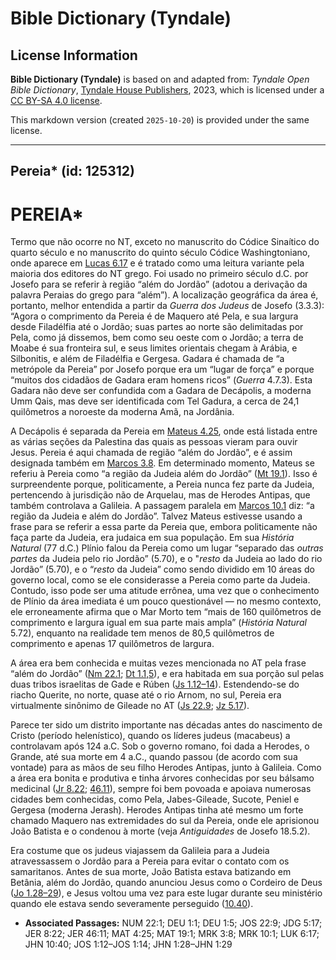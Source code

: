 # Bible Dictionary (Tyndale)

## License Information

**Bible Dictionary (Tyndale)** is based on and adapted from: _Tyndale Open Bible Dictionary_, [Tyndale House Publishers](https://tyndaleopenresources.com/), 2023, which is licensed under a [CC BY-SA 4.0 license](https://creativecommons.org/licenses/by-sa/4.0/legalcode.en).

This markdown version (created `2025-10-20`) is provided under the same license.



--------------------------------

## Pereia* (id: 125312)

PEREIA\*
========

Termo que não ocorre no NT, exceto no manuscrito do Códice Sinaítico do quarto século e no manuscrito do quinto século Códice Washingtoniano, onde aparece em [Lucas 6\.17](https://ref.ly/Luke6:17) e é tratado como uma leitura variante pela maioria dos editores do NT grego. Foi usado no primeiro século d.C. por Josefo para se referir à região “além do Jordão” (adotou a derivação da palavra Peraias do grego para “além”). A localização geográfica da área é, portanto, melhor entendida a partir da *Guerra dos Judeus* de Josefo (3\.3\.3\): “Agora o comprimento da Pereia é de Maquero até Pela, e sua largura desde Filadélfia até o Jordão; suas partes ao norte são delimitadas por Pela, como já dissemos, bem como seu oeste com o Jordão; a terra de Moabe é sua fronteira sul, e seus limites orientais chegam à Arábia, e Silbonitis, e além de Filadélfia e Gergesa. Gadara é chamada de “a metrópole da Pereia” por Josefo porque era um “lugar de força” e porque “muitos dos cidadãos de Gadara eram homens ricos” (*Guerra* 4\.7\.3\). Esta Gadara não deve ser confundida com a Gadara de Decápolis, a moderna Umm Qais, mas deve ser identificada com Tel Gadura, a cerca de 24,1 quilômetros a noroeste da moderna Amã, na Jordânia.

A Decápolis é separada da Pereia em [Mateus 4\.25](https://ref.ly/Matt4:25), onde está listada entre as várias seções da Palestina das quais as pessoas vieram para ouvir Jesus. Pereia é aqui chamada de região “além do Jordão”, e é assim designada também em [Marcos 3\.8](https://ref.ly/Mark3:8). Em determinado momento, Mateus se referiu à Pereia como “a região da Judeia além do Jordão” ([Mt 19\.1](https://ref.ly/Matt19:1)). Isso é surpreendente porque, politicamente, a Pereia nunca fez parte da Judeia, pertencendo à jurisdição não de Arquelau, mas de Herodes Antipas, que também controlava a Galileia. A passagem paralela em [Marcos 10\.1](https://ref.ly/Mark10:1) diz: “a região da Judeia e além do Jordão”. Talvez Mateus estivesse usando a frase para se referir a essa parte da Pereia que, embora politicamente não faça parte da Judeia, era judaica em sua população. Em sua *História Natural* (77 d.C.) Plínio falou da Pereia como um lugar “separado das *outras partes* da Judeia pelo rio Jordão” (5\.70\), e o "*resto* da Judeia ao lado do rio Jordão” (5\.70\), e o “*resto* da Judeia” como sendo dividido em 10 áreas do governo local, como se ele considerasse a Pereia como parte da Judeia. Contudo, isso pode ser uma atitude errônea, uma vez que o conhecimento de Plínio da área imediata é um pouco questionável — no mesmo contexto, ele erroneamente afirma que o Mar Morto tem “mais de 160 quilômetros de comprimento e largura igual em sua parte mais ampla” (*História Natural* 5\.72\), enquanto na realidade tem menos de 80,5 quilômetros de comprimento e apenas 17 quilômetros de largura.

A área era bem conhecida e muitas vezes mencionada no AT pela frase “além do Jordão” ([Nm 22\.1](https://ref.ly/Num22:1); [Dt 1\.1,5](https://ref.ly/Deut1:1)), e era habitada em sua porção sul pelas duas tribos israelitas de Gade e Rúben ([Js 1\.12–14](https://ref.ly/Josh1:12-Josh1:14)). Estendendo\-se do riacho Querite, no norte, quase até o rio Arnom, no sul, Pereia era virtualmente sinônimo de Gileade no AT ([Js 22\.9](https://ref.ly/Josh22:9); [Jz 5\.17](https://ref.ly/Judg5:17)).

Parece ter sido um distrito importante nas décadas antes do nascimento de Cristo (período helenístico), quando os líderes judeus (macabeus) a controlavam após 124 a.C. Sob o governo romano, foi dada a Herodes, o Grande, até sua morte em 4 a.C., quando passou (de acordo com sua vontade) para as mãos de seu filho Herodes Antipas, junto à Galileia. Como a área era bonita e produtiva e tinha árvores conhecidas por seu bálsamo medicinal ([Jr 8\.22](https://ref.ly/Jer8:22); [46\.11](https://ref.ly/Jer46:11)), sempre foi bem povoada e apoiava numerosas cidades bem conhecidas, como Pela, Jabes\-Gileade, Sucote, Peniel e Gergesa (moderna Jerash). Herodes Antipas tinha até mesmo um forte chamado Maquero nas extremidades do sul da Pereia, onde ele aprisionou João Batista e o condenou à morte (veja *Antiguidades* de Josefo 18\.5\.2\).

Era costume que os judeus viajassem da Galileia para a Judeia atravessassem o Jordão para a Pereia para evitar o contato com os samaritanos. Antes de sua morte, João Batista estava batizando em Betânia, além do Jordão, quando anunciou Jesus como o Cordeiro de Deus ([Jo 1\.28–29](https://ref.ly/John1:28-John1:29)), e Jesus voltou uma vez para este lugar durante seu ministério quando ele estava sendo severamente perseguido ([10\.40](https://ref.ly/John10:40)).

* **Associated Passages:** NUM 22:1; DEU 1:1; DEU 1:5; JOS 22:9; JDG 5:17; JER 8:22; JER 46:11; MAT 4:25; MAT 19:1; MRK 3:8; MRK 10:1; LUK 6:17; JHN 10:40; JOS 1:12–JOS 1:14; JHN 1:28–JHN 1:29

